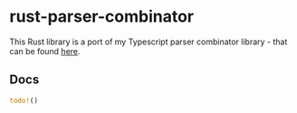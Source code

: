 # rust-parser-combinator

This Rust library is a port of my Typescript parser combinator library - that can be found [here](https://github.com/Palladium02/parser-combinator).

## Docs

```rust
todo!()
```
